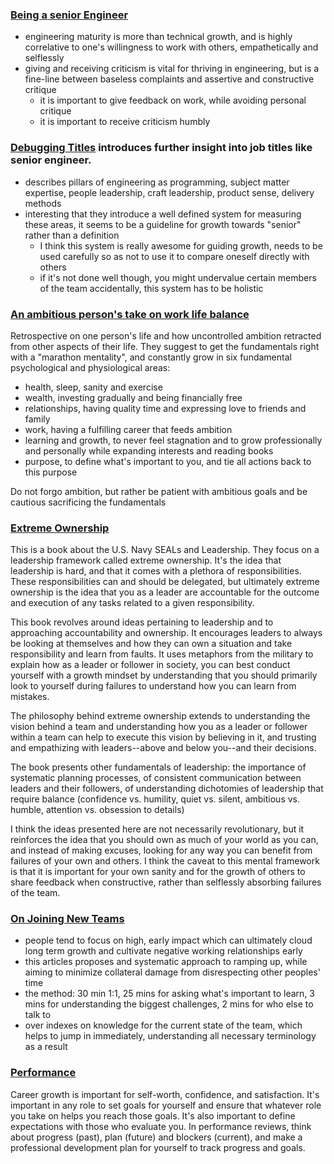 ### [Being a senior Engineer](http://www.kitchensoap.com/2012/10/25/on-being-a-senior-engineer/)
- engineering maturity is more than technical growth, and is highly correlative to one's willingness to work with others, empathetically and selflessly
- giving and receiving criticism is vital for thriving in engineering, but is a fine-line between baseless complaints and assertive and constructive critique
  - it is important to give feedback on work, while avoiding personal critique
  - it is important to receive criticism humbly

### [Debugging Titles](https://engineering.riotgames.com/news/debugging-titles-part-i) introduces further insight into job titles like senior engineer.
- describes pillars of engineering as programming, subject matter expertise, people leadership, craft leadership, product sense, delivery methods
- interesting that they introduce a well defined system for measuring these areas, it seems to be a guideline for growth towards "senior" rather than a definition
  - I think this system is really awesome for guiding growth, needs to be used carefully so as not to use it to compare oneself directly with others
  - if it's not done well though, you might undervalue certain members of the team accidentally, this system has to be holistic

### [An ambitious person's take on work life balance](https://medium.com/the-mission/an-ambitious-persons-take-on-work-life-balance-i-almost-lost-hope-in-my-marriage-b6f0c0355c2)
Retrospective on one person's life and how uncontrolled ambition retracted from other aspects of their life. They suggest to get the fundamentals right with a "marathon mentality", and constantly grow in six fundamental psychological and physiological areas:
- health, sleep, sanity and exercise
- wealth, investing gradually and being financially free
- relationships, having quality time and expressing love to friends and family
- work, having a fulfilling career that feeds ambition
- learning and growth, to never feel stagnation and to grow professionally and personally while expanding interests and reading books
- purpose, to define what's important to you, and tie all actions back to this purpose

Do not forgo ambition, but rather be patient with ambitious goals and be cautious sacrificing the fundamentals

### [Extreme Ownership](https://www.amazon.com/Extreme-Ownership-U-S-Navy-SEALs-ebook/dp/B00VE4Y0Z2)
This is a book about the U.S. Navy SEALs and Leadership. They focus on a leadership framework called extreme ownership. It's the idea that leadership is hard, and that it comes with a plethora of responsibilities. These responsibilities can and should be delegated, but ultimately extreme ownership is the idea that you as a leader are accountable for the outcome and execution of any tasks related to a given responsibility.

This book revolves around ideas pertaining to leadership and to approaching accountability and ownership. It encourages leaders to always be looking at themselves and how they can own a situation and take responsibility and learn from faults. It uses metaphors from the military to explain how as a leader or follower in society, you can best conduct yourself with a growth mindset by understanding that you should primarily look to yourself during failures to understand how you can learn from mistakes.

The philosophy behind extreme ownership extends to understanding the vision behind a team and understanding how you as a leader or follower within a team can help to execute this vision by believing in it, and trusting and empathizing with leaders--above and below you--and their decisions.

The book presents other fundamentals of leadership: the importance of systematic planning processes, of consistent communication between leaders and their followers, of understanding dichotomies of leadership that require balance (confidence vs. humility, quiet vs. silent, ambitious vs. humble, attention vs. obsession to details)

I think the ideas presented here are not necessarily revolutionary, but it reinforces the idea that you should own as much of your world as you can, and instead of making excuses, looking for any way you can benefit from failures of your own and others. I think the caveat to this mental framework is that it is important for your own sanity and for the growth of others to share feedback when constructive, rather than selflessly absorbing failures of the team.

### [On Joining New Teams](http://boz.com/articles/career-cold-start.html)
- people tend to focus on high, early impact which can ultimately cloud long term growth and cultivate negative working relationships early
- this articles proposes and systematic approach to ramping up, while aiming to minimize collateral damage from disrespecting other peoples' time
- the method: 30 min 1:1, 25 mins for asking what's important to learn, 3 mins for understanding the biggest challenges, 2 mins for who else to talk to
- over indexes on knowledge for the current state of the team, which helps to jump in immediately, understanding all necessary terminology as a result

### [Performance](https://medium.com/cto-craft/the-hard-truth-about-performance-a-guide-for-ctos-d0481213d388)
Career growth is important for self-worth, confidence, and satisfaction. It's important in any role to set goals for yourself and ensure that whatever role you take on helps you reach those goals. It's also important to define expectations with those who evaluate you. In performance reviews, think about progress (past), plan (future) and blockers (current), and make a professional development plan for yourself to track progress and goals.

